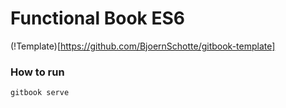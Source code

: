 # Functional Book ES6

(!Template)[https://github.com/BjoernSchotte/gitbook-template]

### How to run 
`gitbook serve`
